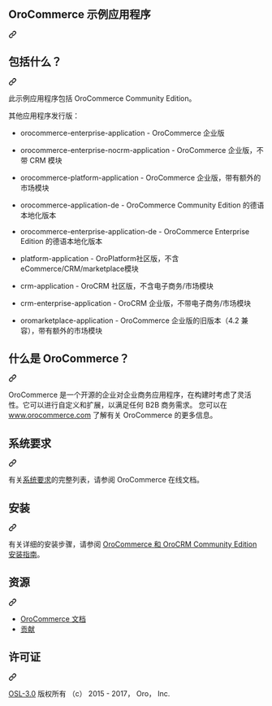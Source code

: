 <div class="Box-sc-g0xbh4-0 QkQOb js-snippet-clipboard-copy-unpositioned" data-hpc="true"><article class="markdown-body entry-content container-lg" itemprop="text"><div class="markdown-heading" dir="auto"><h1 tabindex="-1" class="heading-element" dir="auto" _msttexthash="43123509" _msthash="360">OroCommerce 示例应用程序</h1><a id="user-content-orocommerce-sample-application" class="anchor" aria-label="永久链接：OroCommerce 示例应用程序" href="#orocommerce-sample-application" _mstaria-label="1290588" _msthash="361"><svg class="octicon octicon-link" viewBox="0 0 16 16" version="1.1" width="16" height="16" aria-hidden="true"><path d="m7.775 3.275 1.25-1.25a3.5 3.5 0 1 1 4.95 4.95l-2.5 2.5a3.5 3.5 0 0 1-4.95 0 .751.751 0 0 1 .018-1.042.751.751 0 0 1 1.042-.018 1.998 1.998 0 0 0 2.83 0l2.5-2.5a2.002 2.002 0 0 0-2.83-2.83l-1.25 1.25a.751.751 0 0 1-1.042-.018.751.751 0 0 1-.018-1.042Zm-4.69 9.64a1.998 1.998 0 0 0 2.83 0l1.25-1.25a.751.751 0 0 1 1.042.018.751.751 0 0 1 .018 1.042l-1.25 1.25a3.5 3.5 0 1 1-4.95-4.95l2.5-2.5a3.5 3.5 0 0 1 4.95 0 .751.751 0 0 1-.018 1.042.751.751 0 0 1-1.042.018 1.998 1.998 0 0 0-2.83 0l-2.5 2.5a1.998 1.998 0 0 0 0 2.83Z"></path></svg></a></div>
<div class="markdown-heading" dir="auto"><h2 tabindex="-1" class="heading-element" dir="auto" _msttexthash="18871112" _msthash="362">包括什么？</h2><a id="user-content-what-is-included" class="anchor" aria-label="永久链接：包括什么？" href="#what-is-included" _mstaria-label="601965" _msthash="363"><svg class="octicon octicon-link" viewBox="0 0 16 16" version="1.1" width="16" height="16" aria-hidden="true"><path d="m7.775 3.275 1.25-1.25a3.5 3.5 0 1 1 4.95 4.95l-2.5 2.5a3.5 3.5 0 0 1-4.95 0 .751.751 0 0 1 .018-1.042.751.751 0 0 1 1.042-.018 1.998 1.998 0 0 0 2.83 0l2.5-2.5a2.002 2.002 0 0 0-2.83-2.83l-1.25 1.25a.751.751 0 0 1-1.042-.018.751.751 0 0 1-.018-1.042Zm-4.69 9.64a1.998 1.998 0 0 0 2.83 0l1.25-1.25a.751.751 0 0 1 1.042.018.751.751 0 0 1 .018 1.042l-1.25 1.25a3.5 3.5 0 1 1-4.95-4.95l2.5-2.5a3.5 3.5 0 0 1 4.95 0 .751.751 0 0 1-.018 1.042.751.751 0 0 1-1.042.018 1.998 1.998 0 0 0-2.83 0l-2.5 2.5a1.998 1.998 0 0 0 0 2.83Z"></path></svg></a></div>
<p dir="auto" _msttexthash="41252146" _msthash="364">此示例应用程序包括 OroCommerce Community Edition。</p>
<p dir="auto" _msttexthash="48237592" _msthash="365">其他应用程序发行版：</p>
<ul dir="auto">
<li>
<p dir="auto" _msttexthash="50672544" _msthash="366">orocommerce-enterprise-application - OroCommerce 企业版</p>
</li>
<li>
<p dir="auto" _msttexthash="189829978" _msthash="367">orocommerce-enterprise-nocrm-application - OroCommerce 企业版，不带 CRM 模块</p>
</li>
<li>
<p dir="auto" _msttexthash="277102423" _msthash="368">orocommerce-platform-application - OroCommerce 企业版，带有额外的市场模块</p>
</li>
<li>
<p dir="auto" _msttexthash="183457079" _msthash="369">orocommerce-application-de - OroCommerce Community Edition 的德语本地化版本</p>
</li>
<li>
<p dir="auto" _msttexthash="218250994" _msthash="370">orocommerce-enterprise-application-de - OroCommerce Enterprise Edition 的德语本地化版本</p>
</li>
<li>
<p dir="auto" _msttexthash="149650098" _msthash="371">platform-application - OroPlatform社区版，不含eCommerce/CRM/marketplace模块</p>
</li>
<li>
<p dir="auto" _msttexthash="174844436" _msthash="372">crm-application - OroCRM 社区版，不含电子商务/市场模块</p>
</li>
<li>
<p dir="auto" _msttexthash="224946670" _msthash="373">crm-enterprise-application - OroCRM 企业版，不带电子商务/市场模块</p>
</li>
<li>
<p dir="auto" _msttexthash="489194056" _msthash="374">oromarketplace-application - OroCommerce 企业版的旧版本（4.2 兼容），带有额外的市场模块</p>
</li>
</ul>
<div class="markdown-heading" dir="auto"><h2 tabindex="-1" class="heading-element" dir="auto" _msttexthash="25028276" _msthash="375">什么是 OroCommerce？</h2><a id="user-content-what-is-orocommerce" class="anchor" aria-label="永久链接：什么是 OroCommerce？" href="#what-is-orocommerce" _mstaria-label="741273" _msthash="376"><svg class="octicon octicon-link" viewBox="0 0 16 16" version="1.1" width="16" height="16" aria-hidden="true"><path d="m7.775 3.275 1.25-1.25a3.5 3.5 0 1 1 4.95 4.95l-2.5 2.5a3.5 3.5 0 0 1-4.95 0 .751.751 0 0 1 .018-1.042.751.751 0 0 1 1.042-.018 1.998 1.998 0 0 0 2.83 0l2.5-2.5a2.002 2.002 0 0 0-2.83-2.83l-1.25 1.25a.751.751 0 0 1-1.042-.018.751.751 0 0 1-.018-1.042Zm-4.69 9.64a1.998 1.998 0 0 0 2.83 0l1.25-1.25a.751.751 0 0 1 1.042.018.751.751 0 0 1 .018 1.042l-1.25 1.25a3.5 3.5 0 1 1-4.95-4.95l2.5-2.5a3.5 3.5 0 0 1 4.95 0 .751.751 0 0 1-.018 1.042.751.751 0 0 1-1.042.018 1.998 1.998 0 0 0-2.83 0l-2.5 2.5a1.998 1.998 0 0 0 0 2.83Z"></path></svg></a></div>
<p dir="auto" _msttexthash="1182602616" _msthash="377">OroCommerce 是一个开源的企业对企业商务应用程序，在构建时考虑了灵活性。它可以进行自定义和扩展，以满足任何 B2B 商务需求。
您可以在 <a href="https://www.orocommerce.com/" rel="nofollow" _istranslated="1">www.orocommerce.com</a> 了解有关 OroCommerce 的更多信息。</p>
<div class="markdown-heading" dir="auto"><h2 tabindex="-1" class="heading-element" dir="auto" _msttexthash="14010698" _msthash="378">系统要求</h2><a id="user-content-system-requirements" class="anchor" aria-label="永久链接： 系统要求" href="#system-requirements" _mstaria-label="788970" _msthash="379"><svg class="octicon octicon-link" viewBox="0 0 16 16" version="1.1" width="16" height="16" aria-hidden="true"><path d="m7.775 3.275 1.25-1.25a3.5 3.5 0 1 1 4.95 4.95l-2.5 2.5a3.5 3.5 0 0 1-4.95 0 .751.751 0 0 1 .018-1.042.751.751 0 0 1 1.042-.018 1.998 1.998 0 0 0 2.83 0l2.5-2.5a2.002 2.002 0 0 0-2.83-2.83l-1.25 1.25a.751.751 0 0 1-1.042-.018.751.751 0 0 1-.018-1.042Zm-4.69 9.64a1.998 1.998 0 0 0 2.83 0l1.25-1.25a.751.751 0 0 1 1.042.018.751.751 0 0 1 .018 1.042l-1.25 1.25a3.5 3.5 0 1 1-4.95-4.95l2.5-2.5a3.5 3.5 0 0 1 4.95 0 .751.751 0 0 1-.018 1.042.751.751 0 0 1-1.042.018 1.998 1.998 0 0 0-2.83 0l-2.5 2.5a1.998 1.998 0 0 0 0 2.83Z"></path></svg></a></div>
<p dir="auto" _msttexthash="143175656" _msthash="380">有关<a href="https://doc.oroinc.com/backend/setup/system-requirements/" rel="nofollow" _istranslated="1">系统要求</a>的完整列表，请参阅 OroCommerce 在线文档。</p>
<div class="markdown-heading" dir="auto"><h2 tabindex="-1" class="heading-element" dir="auto" _msttexthash="5773755" _msthash="381">安装</h2><a id="user-content-installation" class="anchor" aria-label="永久链接：安装" href="#installation" _mstaria-label="519259" _msthash="382"><svg class="octicon octicon-link" viewBox="0 0 16 16" version="1.1" width="16" height="16" aria-hidden="true"><path d="m7.775 3.275 1.25-1.25a3.5 3.5 0 1 1 4.95 4.95l-2.5 2.5a3.5 3.5 0 0 1-4.95 0 .751.751 0 0 1 .018-1.042.751.751 0 0 1 1.042-.018 1.998 1.998 0 0 0 2.83 0l2.5-2.5a2.002 2.002 0 0 0-2.83-2.83l-1.25 1.25a.751.751 0 0 1-1.042-.018.751.751 0 0 1-.018-1.042Zm-4.69 9.64a1.998 1.998 0 0 0 2.83 0l1.25-1.25a.751.751 0 0 1 1.042.018.751.751 0 0 1 .018 1.042l-1.25 1.25a3.5 3.5 0 1 1-4.95-4.95l2.5-2.5a3.5 3.5 0 0 1 4.95 0 .751.751 0 0 1-.018 1.042.751.751 0 0 1-1.042.018 1.998 1.998 0 0 0-2.83 0l-2.5 2.5a1.998 1.998 0 0 0 0 2.83Z"></path></svg></a></div>
<p dir="auto" _msttexthash="170951703" _msthash="383">有关详细的安装步骤，请参阅 <a href="https://doc.oroinc.com/backend/setup/dev-environment/manual-installation/commerce-ce/" rel="nofollow" _istranslated="1">OroCommerce 和 OroCRM Community Edition 安装指南</a>。</p>
<div class="markdown-heading" dir="auto"><h2 tabindex="-1" class="heading-element" dir="auto" _msttexthash="6234540" _msthash="384">资源</h2><a id="user-content-resources" class="anchor" aria-label="永久链接： 资源" href="#resources" _mstaria-label="408759" _msthash="385"><svg class="octicon octicon-link" viewBox="0 0 16 16" version="1.1" width="16" height="16" aria-hidden="true"><path d="m7.775 3.275 1.25-1.25a3.5 3.5 0 1 1 4.95 4.95l-2.5 2.5a3.5 3.5 0 0 1-4.95 0 .751.751 0 0 1 .018-1.042.751.751 0 0 1 1.042-.018 1.998 1.998 0 0 0 2.83 0l2.5-2.5a2.002 2.002 0 0 0-2.83-2.83l-1.25 1.25a.751.751 0 0 1-1.042-.018.751.751 0 0 1-.018-1.042Zm-4.69 9.64a1.998 1.998 0 0 0 2.83 0l1.25-1.25a.751.751 0 0 1 1.042.018.751.751 0 0 1 .018 1.042l-1.25 1.25a3.5 3.5 0 1 1-4.95-4.95l2.5-2.5a3.5 3.5 0 0 1 4.95 0 .751.751 0 0 1-.018 1.042.751.751 0 0 1-1.042.018 1.998 1.998 0 0 0-2.83 0l-2.5 2.5a1.998 1.998 0 0 0 0 2.83Z"></path></svg></a></div>
<ul dir="auto">
<li><a href="https://doc.oroinc.com" rel="nofollow" _msttexthash="12858040" _msthash="386">OroCommerce 文档</a></li>
<li><a href="https://doc.oroinc.com/community/contribute/" rel="nofollow" _msttexthash="6354283" _msthash="387">贡献</a></li>
</ul>
<div class="markdown-heading" dir="auto"><h2 tabindex="-1" class="heading-element" dir="auto" _msttexthash="9675445" _msthash="388">许可证</h2><a id="user-content-license" class="anchor" aria-label="永久链接：许可证" href="#license" _mstaria-label="331903" _msthash="389"><svg class="octicon octicon-link" viewBox="0 0 16 16" version="1.1" width="16" height="16" aria-hidden="true"><path d="m7.775 3.275 1.25-1.25a3.5 3.5 0 1 1 4.95 4.95l-2.5 2.5a3.5 3.5 0 0 1-4.95 0 .751.751 0 0 1 .018-1.042.751.751 0 0 1 1.042-.018 1.998 1.998 0 0 0 2.83 0l2.5-2.5a2.002 2.002 0 0 0-2.83-2.83l-1.25 1.25a.751.751 0 0 1-1.042-.018.751.751 0 0 1-.018-1.042Zm-4.69 9.64a1.998 1.998 0 0 0 2.83 0l1.25-1.25a.751.751 0 0 1 1.042.018.751.751 0 0 1 .018 1.042l-1.25 1.25a3.5 3.5 0 1 1-4.95-4.95l2.5-2.5a3.5 3.5 0 0 1 4.95 0 .751.751 0 0 1-.018 1.042.751.751 0 0 1-1.042.018 1.998 1.998 0 0 0-2.83 0l-2.5 2.5a1.998 1.998 0 0 0 0 2.83Z"></path></svg></a></div>
<p dir="auto" _msttexthash="108620850" _msthash="390"><a href="/oroinc/orocommerce-application/blob/master/LICENSE" _istranslated="1">OSL-3.0</a> 版权所有 （c） 2015 - 2017， Oro， Inc.</p>
</article></div>
